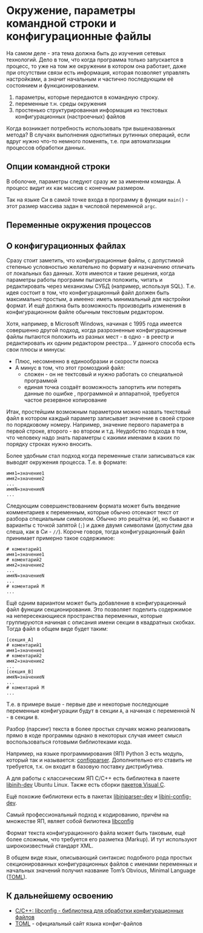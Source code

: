 # Окружение, параметры командной строки и конфигурационные файлы

На самом деле - эта тема должна быть до изучения сетевых технологий.
Дело в том, что когда программа только запускается в процесс, то уже
на том же окружении в котором она работает, даже при отсутствии связи есть
информация, которая позволяет управлять настройками, а значит начальным и 
частично последующим её состоянием и функционированием.

1. параметры, которые передаются в командную строку.
2. переменные т.н. среды окружения
3. простенько структурированная информация из текстовых конфигурационных (настроечных) файлов


Когда возникает потребность использовать три вышеназванных метода?
В случаях выполнения однотипных рутинных операций, если вдруг нужно что-то немного поменять,
т.е. при автоматизации процессов обработки данных.

## Опции командной строки

В оболочке, параметры следуют сразу же за имененм команды.
А процесс видит их как массив с конечным размером.

Так на языке Си в самой точке входа в программу в функции `main()`  - этот размер
массива задан в числовой переменной `argc`.


## Переменные окружения процессов


## О конфигурационных файлах

Сразу стоит заметить, что конфигурационные файлы, с допустимой степенью условностью желательно
по формату и назначению отличать от локальных баз данных. Хотя имеются и такие решения, когда параметры работы программ
пытаются положить, читать и редактировать через механизмы СУБД (например, используя SQL).
Т.е. идея состоит в том, что конфигурационный файл должен быть максимально простым, а имеено: иметь минимальный для настройки 
формат. И ещё должна быть возможность производить изменения в конфигурационном файле обычным текстовым редактором.

Хотя, например, в Microsoft Windows, начиная с 1995 года имеется совершенно другой подход, когда разрозненные конфигурационные
файлы пытаются положить из разных мест - в одно - в реестр  и редактировать их одним редактором реестра...
У данного способа есть свои плюсы и минусы:

* Плюс, несомненно в единообразии и скорости поиска
* А минус в том, что этот громоздкий файл:
	- сложен - он не тектсовый и нужно работать со специальной программой
	- единая точка создаёт возможность запортить или потерять данные по ошибке , программной и аппаратной, требуется частое резервное копирование


Итак, простейшим возможным параметром можно назвать текстовый файл в котором каждый параметр записывает значение
в своей строке по порядковому номеру. Например, значение первого параметра в первой строке, второго - во втором и т.д.
Неудобство подхода в том, что человеку надо знать параметры с какими именами в каких по порядку строках нужно вносить.

Более удобным стал подход когда переменные стали записываться как выводят окружения процесса. Т.е. в формате:

```
имя1=значение1
имя2=значение2
...
имяN=значениеN
...
```

Следующим совершенствованием формата может быть введение комментариев к переменным, которые обычно 
отсекают текст от разбора специальным символом. Обычно это решётка (`#`), но бывают и варианты с точкой запятой (`;`)
и даже двумя символами (допустим два слеша, как в Си - `//`). Короче говоря, тогда конфигурационный файл принимает примерно
такое содержимое:

```
# коментарий1
имя1=значение1
# коментарий2
имя2=значение2
...
имяN=значениеN
...
# коментарий M
...
```

Ещё одним вариантом может быть добавление в конфигурационный файл функции секционирования.
Это позволяет поделить содержимое на непересекающиеся пространства переменных,
которые группируются начиная с описания имени секции в квадратных скобках.
Тогда файл в общем виде будет таким:

```
[секция_A]
# коментарий1
имя1=значение1
# коментарий2
имя2=значение2
...
[секция_B]
имяN=значениеN
...
# коментарий M
...
```

Т.е. в примере выше - первые две и некоторые последующие переменные конфигурации будут в секции `A`,
а начиная с переменной N - в секции `B`.

Разбор (парсинг) текста в более простых случаях можно реализовать прямо в коде программы
однако в некоторых случая имеет смысл воспользоваться готовыми библиотеками кода.

Например, на языке программирования (ЯП) Python 3 есть модуль, который так и называется:
[configparser](https://docs.python.org/3/library/configparser.html). Дополнительно его ставить не требуется,
т.к. он входит в базовую поставку дистрибутива.

А для работы с классическим ЯП C/C++ есть библиотека в пакете
[libinih-dev](https://github.com/benhoyt/inih) Ubuntu Linux.
Также есть сборки [пакетов Visual C](https://en.wikipedia.org/wiki/Vcpkg).

Ещё похожие библиотеки есть  в пакетах [libiniparser-dev](https://github.com/ndevilla/iniparser) и
[libini-config-dev](https://github.com/SSSD/ding-libs).

Самый профессиональный подход к кодированию, причём на множестве ЯП, являет собой билиотека
[libconfig](https://hyperrealm.github.io/libconfig/)

Формат текста конфигурационного файла может быть таковым, ещё более сложным, что требуется его
разметка (Markup). И тут используют широкоизвестный стандарт XML.

В общем виде язык, описывающий синтаксис подобного рода
простых секционированных конфигурационных файлов с именами переменных
и начальных значений получил название 
Tom’s Obvious, Minimal Language ([TOML](https://ru.wikipedia.org/wiki/TOML)).


## К дальнейшему освоению

* [С/C++: libconfig - библиотека для обработки конфигурационных файлов](http://breys.ru/blog/518.html)
* [TOML](https://toml.io/en/) - официальный сайт языка конфиг-файлов

